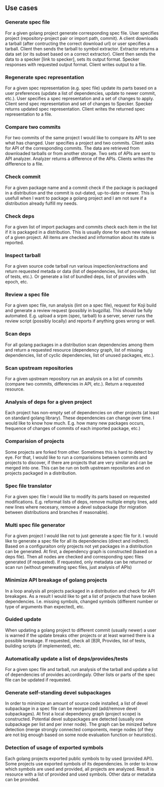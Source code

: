 ## Use cases

### Generate spec file

For a given golang project generate corresponding spec file.
User specifies project (repository-project pair or import path, commit).
A client downloads a tarball (after contructing the correct download url) or
user specifies a tarball. Client then sends the tarball to symbol extractor.
Extractor returns a data set (or its subset based on a correct extractor).
Client then sends the data to a specker [link to specker], sets its output
format. Specker responses with requested output format.
Client writes output to a file.

### Regenerate spec representation

For a given spec representation (e.g. spec file) update its parts based
on a user preferences (update a list of dependencies, update to newer
commit, etc.).
User specifies a spec representation and a set of changes to apply.
Client send spec representation and set of changes to Specker.
Specker returns updated spec representation.
Client writes the returned spec representation to a file.

### Compare two commits

For two commits of the same project I would like to compare its API to see
what has changed.
User specifies a project and two commits. Client asks for API of the corresponding
commits. The data are retrieved from downloaded tarballs or from another storage.
Two sets of APIs are sent to API analyzer. Analyzer returns a difference of the APIs.
Clients writes the difference to a file.

### Check commit

For a given package name and a commit check if the package is packaged in a distribution
and the commit is out-dated, up-to-date or newer.
This is usefull when I want to package a golang project and I am not sure
if a distribution already fulfill my needs.

### Check deps

For a given list of import packages and commits check each item in the list
if it is packaged in a distribution.
This is usually done for each new release of a given project.
All items are checked and information about its state is reported.

### Inspect tarball

For a given source code tarball run various inspection/extractions and return requested metada or data (list of dependencies, list of provides, list of tests, etc.). Or generate a list of bundled deps, list of provides with epoch, etc.

### Review a spec file

For a given spec file, run analysis (lint on a spec file), request for Koji build
and generate a review request (possibly in bugzilla).
This should be fully automated. E.g. upload a srpm (spec, tarball) to a server,
server runs the review script (possibly locally) and reports if anything goes wrong or well.

### Scan deps

For all golang packages in a distribution scan dependencies among them
and return a requested resource (dependency graph, list of missing dependencies,
list of cyclic dependencies, list of unused packages, etc.).

### Scan upstream repositories

For a given upstream repository run an analysis on a list of commits (compare two commits,
differencies in API, etc.). Return a requested resource.

### Analysis of deps for a given project

Each project has non-empty set of dependencies on other projects (at least on standard golang library).
These dependencies can change over time. I would like to know how much. E.g. how many
new packages occurs, frequence of changes of commits of each imported package, etc.)

### Comparision of projects
Some projects are forked from other. Sometimes this is hard to detect by eye.
For that, I would like to run a comparisions between commits and projects to discover,
if there are projects that are very similar and can be merged into one.
This can be run on both upstream repositories and on projects packaged in a distribution.

### Spec file translator
For a given spec file I would like to modify its parts based on requested modifications.
E.g. reformat lists of deps, remove multiple empty lines, add new lines where necesary,
remove a devel subpackage (for migration between distributions and branches if reasonable).

### Multi spec file generator
For a given project I would like not to just generate a spec file for it. I would like to
generate a spec file for all its dependencies (direct and indirect). Based on a configuraiton
only projects not yet packages in a distribution can be generated. At first, a dependency
graph is constructed (based on a deps file). Then all nodes are checked and corresponding
spec files generated (if requested). If requested, only metadata can be returned or scan
run (without genereating spec files, just analysis of APIs)

### Minimize API breakage of golang projects
In a loop analysis all projects packaged in a distribution and check for API breakages.
As a result I would like to get a list of projects that have broken dependencies. I.e.
missing symbols, changed symbols (different number or type of arguments than expected), etc.

### Guided update
When updating a golang project to different commit (usually newer) a user is warned if the update
breaks other projects or at least warned there is a possible breakage.
If requested, check all [B]R, Provides, list of tests, building scripts (if implemented), etc.

### Automatically update a list of deps/provides/tests
For a given spec file and tarball, run analysis of the tarball and update a list of dependencies
of provides accordingaly. Other lists or parts of the spec file can be updated if requested.

### Generate self-standing devel subpackages
In order to minimize an amount of source code installed, a list of devel subpackage
in a spec file can be reorganized (add/remove devel subpackages).
At first a local dependency graph (project scope) is constructed. Potential devel subpackages
are detected (usually one subpackage per list and per inner node). The graph can be minized
before detection (merge strongly connected components, merge nodes (of they are not
big enough based on some node evaluation function or heuristics).

### Detection of usage of exported symbols
Each golang projects exported public symbols to by used (provided API).
Some projects use exported symbols of its dependencies.
In order to know which symbols are used and provided, all projects are analyzed.
Result is resource with a list of provided and used symbols. Other data or metadata
can be provided.

